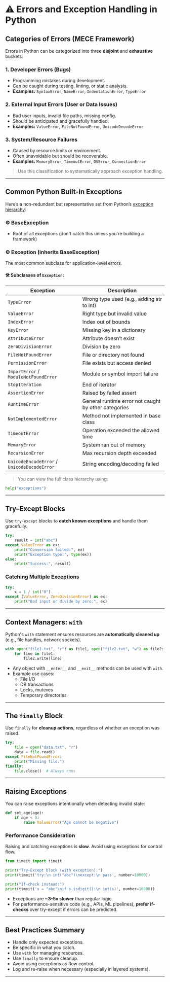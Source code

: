 # ⚠️ Errors and Exception Handling in Python

## Categories of Errors (MECE Framework)

Errors in Python can be categorized into three **disjoint** and **exhaustive** buckets:

### 1. **Developer Errors (Bugs)**
- Programming mistakes during development.
- Can be caught during testing, linting, or static analysis.
- **Examples:** `SyntaxError`, `NameError`, `IndentationError`, `TypeError`

### 2. **External Input Errors (User or Data Issues)**
- Bad user inputs, invalid file paths, missing config.
- Should be anticipated and gracefully handled.
- **Examples:** `ValueError`, `FileNotFoundError`, `UnicodeDecodeError`

### 3. **System/Resource Failures**
- Caused by resource limits or environment.
- Often unavoidable but should be recoverable.
- **Examples:** `MemoryError`, `TimeoutError`, `OSError`, `ConnectionError`

> Use this classification to systematically approach exception handling.

---

## Common Python Built-in Exceptions

Here’s a non-redundant but representative set from Python’s [exception hierarchy](https://docs.python.org/3/library/exceptions.html):

### ⚙️ **BaseException**
- Root of all exceptions (don't catch this unless you're building a framework)

### ⚙️ **Exception (inherits BaseException)**
The most common subclass for application-level errors.

#### 🛠 Subclasses of `Exception`:

| Exception               | Description |
|-------------------------|-------------|
| `TypeError`             | Wrong type used (e.g., adding str to int) |
| `ValueError`            | Right type but invalid value |
| `IndexError`            | Index out of bounds |
| `KeyError`              | Missing key in a dictionary |
| `AttributeError`        | Attribute doesn’t exist |
| `ZeroDivisionError`     | Division by zero |
| `FileNotFoundError`     | File or directory not found |
| `PermissionError`       | File exists but access denied |
| `ImportError` / `ModuleNotFoundError` | Module or symbol import failure |
| `StopIteration`         | End of iterator |
| `AssertionError`        | Raised by failed assert |
| `RuntimeError`          | General runtime error not caught by other categories |
| `NotImplementedError`   | Method not implemented in base class |
| `TimeoutError`          | Operation exceeded the allowed time |
| `MemoryError`           | System ran out of memory |
| `RecursionError`        | Max recursion depth exceeded |
| `UnicodeEncodeError` / `UnicodeDecodeError` | String encoding/decoding failed |

> You can view the full class hierarchy using:
```python
help("exceptions")
```

---

## Try–Except Blocks

Use `try-except` blocks to **catch known exceptions** and handle them gracefully.

```python
try:
    result = int("abc")
except ValueError as ex:
    print("Conversion failed:", ex)
    print("Exception type:", type(ex))
else:
    print("Success:", result)
```

### Catching Multiple Exceptions
```python
try:
    x = 1 / int("0")
except (ValueError, ZeroDivisionError) as ex:
    print("Bad input or divide by zero:", ex)
```

---

## Context Managers: `with`

Python's `with` statement ensures resources are **automatically cleaned up** (e.g., file handles, network sockets).

```python
with open("file1.txt", "r") as file1, open("file2.txt", "w") as file2:
    for line in file1:
        file2.write(line)
```

- Any object with `__enter__` and `__exit__` methods can be used with `with`.
- Example use cases:
  - File I/O
  - DB transactions
  - Locks, mutexes
  - Temporary directories

---

## The `finally` Block

Use `finally` for **cleanup actions**, regardless of whether an exception was raised.

```python
try:
    file = open("data.txt", "r")
    data = file.read()
except FileNotFoundError:
    print("Missing file.")
finally:
    file.close()  # Always runs
```

---

## Raising Exceptions

You can raise exceptions intentionally when detecting invalid state:

```python
def set_age(age):
    if age < 0:
        raise ValueError("Age cannot be negative")
```

### Performance Consideration

Raising and catching exceptions is **slow**. Avoid using exceptions for control flow.

```python
from timeit import timeit

print("Try-Except block (with exception):")
print(timeit('try:\n int("abc")\nexcept:\n pass', number=10000))

print("If-check instead:")
print(timeit('s = "abc"\nif s.isdigit():\n int(s)', number=10000))
```

- Exceptions are **~3–5x slower** than regular logic.
- For performance-sensitive code (e.g., APIs, ML pipelines), **prefer if-checks** over try-except if errors can be predicted.

---

## Best Practices Summary

- Handle only expected exceptions.
- Be specific in what you catch.
- Use `with` for managing resources.
- Use `finally` to ensure cleanup.
- Avoid using exceptions as flow control.
- Log and re-raise when necessary (especially in layered systems).

---